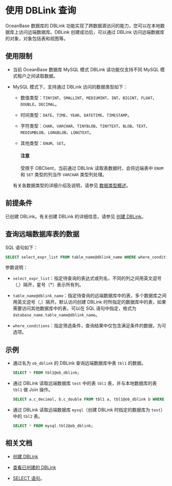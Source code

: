 # 使用 DBLink 查询

OceanBase 数据库的 DBLink 功能实现了跨数据源访问的能力，您可以在本地数据库上访问远端数据库。DBLink 创建成功后，可以通过 DBLink 访问远端数据库的对象，对象包括表和视图等。

## 使用限制

* 当前 OceanBase 数据库 MySQL 模式 DBLink 读功能仅支持不同 MySQL 模式租户之间读取数据。
* MySQL 模式下，支持通过 DBLink 访问的数据类型如下：

  * 数值类型：`TINYINT`、`SMALLINT`、`MEDIUMINT`、`INT`、`BIGINT`、`FLOAT`、`DOUBLE`、`DECIMAL`。
  * 时间类型：`DATE`、`TIME`、`YEAR`、`DATETIME`、`TIMESTAMP`。
  * 字符类型：`CHAR`、`VARCHAR`、`TINYBLOB`、`TINYTEXT`、`BLOB`、`TEXT`、`MEDIUMBLOB`、`LONGBLOB`、`LONGTEXT`。
  * 其他类型：`ENUM`、`SET`。

    <main id="notice" type='notice'>
    <h4>注意</h4>
    <p>受限于 OBClient，当前通过 DBLlink 读取表数据时，会将远端表中 <code>ENUM</code> 和 <code>SET</code> 类型的列当作 <code>VARCHAR</code> 类型列处理。</p>
    </main>

  有关各数据类型的详细介绍及说明，请参见 [数据类型概述](待添加)。

## 前提条件

已创建 DBLink。有关创建 DBLink 的详细信息，请参见 [创建 DBLink](待添加)。

## 查询远端数据库表的数据

SQL 语句如下：

```sql
SELECT select_expr_list FROM table_name@dblink_name WHERE where_conditions;
```

参数说明：

* `select_expr_list`：指定待查询的表达式或列名，不同的列之间用英文逗号（,）隔开，星号（\*）表示所有列。

* `table_name@dblink_name`：指定待查询的远端数据库中的表，多个数据库之间用英文逗号（,）隔开。默认访问创建 DBLink 时所指定的数据库中的表，如果需要访问其他数据库中的表，可以在 SQL 语句中指定，格式为 `database_name.table_name@dblink_name`。

* `where_conditions`：指定筛选条件，查询结果中仅包含满足条件的数据，为可选项。

## 示例

* 通过名为 `ob_dblink` 的 DBLink 查询远端数据库中表 `tbl1` 的数据。

  ```sql
  SELECT * FROM tbl1@ob_dblink;
  ```

* 通过 DBLink 读取远端数据库 `test` 中的表 `tbl1` 表，并与本地数据库的表 `tbl1` 做 Join 操作。

  ```sql
  SELECT a.c_decimal, b.c_double FROM tbl1 a, tbl1@ob_dblink b WHERE a.c_int = b.c_int;
  ```

* 通过 DBLink 读取远端数据库 `mysql`（创建 DBLink 时指定的数据库为 `test`）中的 `tbl2` 表。

  ```sql
  SELECT * FROM mysql.tbl2@ob_dblink;
  ```

## 相关文档

* [创建 DBLink](待添加)

* [查看已创建的 DBLink](待添加)

* [SELECT 语句](待添加)。
